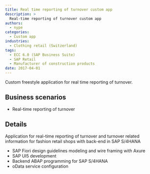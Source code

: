 ```yaml
---
title: Real time reporting of turnover custom app
description: >
  Real-time reporting of turnover custom app
authors:
  - nype
categories:
  - Custom app
industries:
  - Clothing retail (Switzerland)
tags:
  - ECC 6.0 (SAP Business Suite)
  - SAP Retail
  - Manufacturer of construction products
date: 2017-04-01
---
```


<!-- more -->

Custom freestyle application for real time reporting of turnover.

## Business scenarios
- Real-time reporting of turnover

## Details

Application for real-time reporting of turnover and turnover related information for fashion retail shops with back-end in SAP S/4HANA 
-	SAP Fiori design guidelines modeling and wire framing with Axure 
-	SAP UI5 development
-	Backend ABAP programming for SAP S/4HANA
-	oData service configuration 

